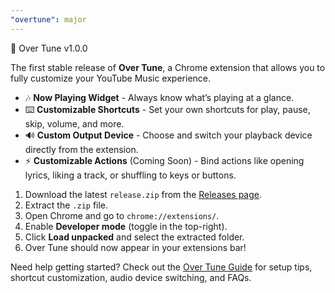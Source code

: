 ```yaml
---
"overtune": major
---
```


🚀 Over Tune v1.0.0

The first stable release of **Over Tune**, a Chrome extension that allows you to fully customize your YouTube Music experience.

- 🎶 **Now Playing Widget** - Always know what’s playing at a glance.
- ⌨️ **Customizable Shortcuts** - Set your own shortcuts for play, pause, skip, volume, and more.
- 🔊 **Custom Output Device** - Choose and switch your playback device directly from the extension.
- ⚡ **Customizable Actions** (Coming Soon) - Bind actions like opening lyrics, liking a track, or shuffling to keys or buttons.

1. Download the latest `release.zip` from the [Releases page](https://github.com/kyng-cytro/over-tune/releases).
2. Extract the `.zip` file.
3. Open Chrome and go to `chrome://extensions/`.
4. Enable **Developer mode** (toggle in the top-right).
5. Click **Load unpacked** and select the extracted folder.
6. Over Tune should now appear in your extensions bar!

Need help getting started?
Check out the [Over Tune Guide](./GUIDE.md) for setup tips, shortcut customization, audio device switching, and FAQs.
